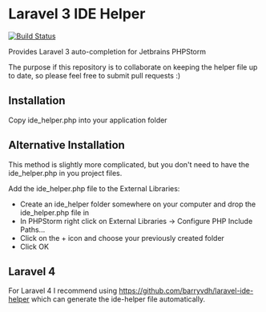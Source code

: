 Laravel 3 IDE Helper
===============

[![Build Status](https://travis-ci.org/artspb/laravel-3-ide-helper.svg?branch=master)](https://travis-ci.org/artspb/laravel-3-ide-helper)

Provides Laravel 3 auto-completion for Jetbrains PHPStorm

The purpose if this repository is to collaborate on keeping the helper file up to date, so please feel free to submit pull requests :)

Installation
------------

Copy ide_helper.php into your application folder

Alternative Installation
------------------------

This method is slightly more complicated, but you don't need to have the ide_helper.php in you project files.

Add the ide_helper.php file to the External Libraries:
- Create an ide_helper folder somewhere on your computer and drop the ide_helper.php file in
- In PHPStorm right click on External Libraries -> Configure PHP Include Paths...
- Click on the + icon and choose your previously created folder
- Click OK

Laravel 4
---------

For Laravel 4 I recommend using https://github.com/barryvdh/laravel-ide-helper which can generate the ide-helper file automatically.
